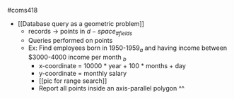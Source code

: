 #coms418 
- [[Database query as a geometric problem]]
	- records $\rightarrow$ points in $d-space_{\# fields}$
	- Queries performed on points
	- Ex: Find employees born in 1950-1959$_a$ and having income between $3000-4000 income per month $_b$
		- x-coordinate = 10000 * year + 100 * months + day
		- y-coordinate = monthly salary
		- [[pic for range search]]
		- Report all points inside an axis-parallel polygon ^^